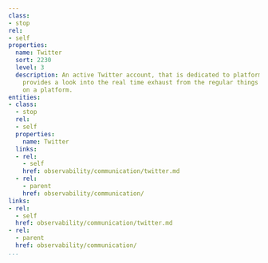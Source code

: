 ```yaml
---
class:
- stop
rel:
- self
properties:
  name: Twitter
  sort: 2230
  level: 3
  description: An active Twitter account, that is dedicated to platform operations,
    provides a look into the real time exhaust from the regular things that are happening
    on a platform.
entities:
- class:
  - stop
  rel:
  - self
  properties:
    name: Twitter
  links:
  - rel:
    - self
    href: observability/communication/twitter.md
  - rel:
    - parent
    href: observability/communication/
links:
- rel:
  - self
  href: observability/communication/twitter.md
- rel:
  - parent
  href: observability/communication/
...
```

